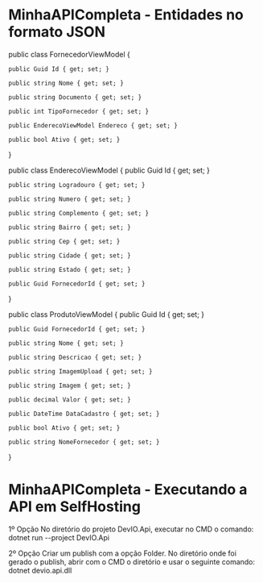 # MinhaAPICompleta - Entidades no formato JSON


public class FornecedorViewModel
{

	public Guid Id { get; set; }

	public string Nome { get; set; }

	public string Documento { get; set; }

	public int TipoFornecedor { get; set; }

	public EnderecoViewModel Endereco { get; set; }

	public bool Ativo { get; set; }
}


public class EnderecoViewModel
{
	public Guid Id { get; set; }

	public string Logradouro { get; set; }

	public string Numero { get; set; }

	public string Complemento { get; set; }

	public string Bairro { get; set; }

	public string Cep { get; set; }

	public string Cidade { get; set; }

	public string Estado { get; set; }

	public Guid FornecedorId { get; set; }

}	

public class ProdutoViewModel
{
	public Guid Id { get; set; }

	public Guid FornecedorId { get; set; }

	public string Nome { get; set; }

	public string Descricao { get; set; }

	public string ImagemUpload { get; set; }

	public string Imagem { get; set; }

	public decimal Valor { get; set; }

	public DateTime DataCadastro { get; set; }

	public bool Ativo { get; set; }

	public string NomeFornecedor { get; set; }
}



# MinhaAPICompleta - Executando a API em SelfHosting

1º Opção   No diretório do projeto DevIO.Api, executar no CMD o comando:
dotnet run --project  DevIO.Api


2º  Opção  Criar um publish com a opção Folder.
No diretório onde foi gerado o publish, abrir com o CMD o diretório e usar o seguinte comando:
dotnet devio.api.dll
